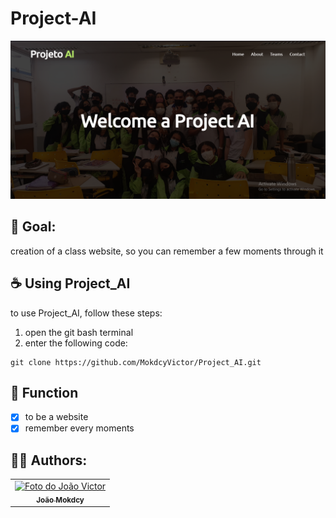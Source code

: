 # Project-AI

<img src="ProjectAI.png" alt="exemplo imagem">

## 📄 Goal:

creation of a class website, so you can remember a few moments through it

## ☕ Using Project_AI

to use Project_AI, follow these steps:

1. open the git bash terminal
2. enter the following code:
```
git clone https://github.com/MokdcyVictor/Project_AI.git
```

## 🔧 Function
- [X] to be a website
- [X] remember every moments 
## 🙋‍♂️ Authors:
<table>
  <tr>
    <td align="center">
      <a href="#">
        <img src="https://avatars.githubusercontent.com/u/91168785?s=96&v=4" width="100px;" alt="Foto do João Victor"/><br>
        <sub>
          <b>João Mokdcy</b>
        </sub>
      </a>
    </td>
